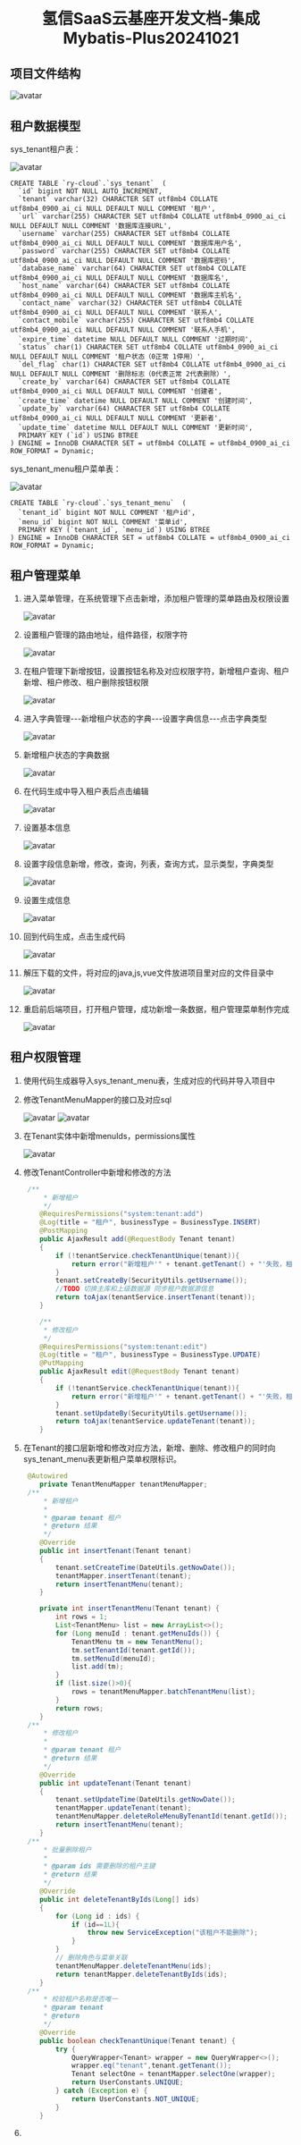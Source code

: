 <h1 align="center" style="margin: 30px 0 30px; font-weight: bold;">氢信SaaS云基座开发文档-集成Mybatis-Plus20241021</h1>

## 项目文件结构

<img src="..\pic\ProjectFileStructure.png" alt="avatar" />

## 租户数据模型

sys_tenant租户表：

<img src="..\pic\tenant1.png" alt="avatar" />

```mysql
CREATE TABLE `ry-cloud`.`sys_tenant`  (
  `id` bigint NOT NULL AUTO_INCREMENT,
  `tenant` varchar(32) CHARACTER SET utf8mb4 COLLATE utf8mb4_0900_ai_ci NULL DEFAULT NULL COMMENT '租户',
  `url` varchar(255) CHARACTER SET utf8mb4 COLLATE utf8mb4_0900_ai_ci NULL DEFAULT NULL COMMENT '数据库连接URL',
  `username` varchar(255) CHARACTER SET utf8mb4 COLLATE utf8mb4_0900_ai_ci NULL DEFAULT NULL COMMENT '数据库用户名',
  `password` varchar(255) CHARACTER SET utf8mb4 COLLATE utf8mb4_0900_ai_ci NULL DEFAULT NULL COMMENT '数据库密码',
  `database_name` varchar(64) CHARACTER SET utf8mb4 COLLATE utf8mb4_0900_ai_ci NULL DEFAULT NULL COMMENT '数据库名',
  `host_name` varchar(64) CHARACTER SET utf8mb4 COLLATE utf8mb4_0900_ai_ci NULL DEFAULT NULL COMMENT '数据库主机名',
  `contact_name` varchar(32) CHARACTER SET utf8mb4 COLLATE utf8mb4_0900_ai_ci NULL DEFAULT NULL COMMENT '联系人',
  `contact_mobile` varchar(255) CHARACTER SET utf8mb4 COLLATE utf8mb4_0900_ai_ci NULL DEFAULT NULL COMMENT '联系人手机',
  `expire_time` datetime NULL DEFAULT NULL COMMENT '过期时间',
  `status` char(1) CHARACTER SET utf8mb4 COLLATE utf8mb4_0900_ai_ci NULL DEFAULT NULL COMMENT '租户状态（0正常 1停用）',
  `del_flag` char(1) CHARACTER SET utf8mb4 COLLATE utf8mb4_0900_ai_ci NULL DEFAULT NULL COMMENT '删除标志（0代表正常 2代表删除）',
  `create_by` varchar(64) CHARACTER SET utf8mb4 COLLATE utf8mb4_0900_ai_ci NULL DEFAULT NULL COMMENT '创建者',
  `create_time` datetime NULL DEFAULT NULL COMMENT '创建时间',
  `update_by` varchar(64) CHARACTER SET utf8mb4 COLLATE utf8mb4_0900_ai_ci NULL DEFAULT NULL COMMENT '更新者',
  `update_time` datetime NULL DEFAULT NULL COMMENT '更新时间',
  PRIMARY KEY (`id`) USING BTREE
) ENGINE = InnoDB CHARACTER SET = utf8mb4 COLLATE = utf8mb4_0900_ai_ci ROW_FORMAT = Dynamic;
```

sys_tenant_menu租户菜单表：

<img src="..\pic\tenant2.png" alt="avatar" />

```mysql
CREATE TABLE `ry-cloud`.`sys_tenant_menu`  (
  `tenant_id` bigint NOT NULL COMMENT '租户id',
  `menu_id` bigint NOT NULL COMMENT '菜单id',
  PRIMARY KEY (`tenant_id`, `menu_id`) USING BTREE
) ENGINE = InnoDB CHARACTER SET = utf8mb4 COLLATE = utf8mb4_0900_ai_ci ROW_FORMAT = Dynamic;
```

## 租户管理菜单

1. 进入菜单管理，在系统管理下点击新增，添加租户管理的菜单路由及权限设置

   <img src="..\pic\tenant3.png" alt="avatar" />

2. 设置租户管理的路由地址，组件路径，权限字符

   <img src="..\pic\tenant4.png" alt="avatar" />

3. 在租户管理下新增按钮，设置按钮名称及对应权限字符，新增租户查询、租户新增、租户修改、租户删除按钮权限

   <img src="..\pic\tenant5.png" alt="avatar" />

4. 进入字典管理---新增租户状态的字典---设置字典信息---点击字典类型

   <img src="..\pic\tenant6.png" alt="avatar" />

5. 新增租户状态的字典数据

   <img src="..\pic\tenant7.png" alt="avatar" />

6. 在代码生成中导入租户表后点击编辑

   <img src="..\pic\tenant8.png" alt="avatar" />

7. 设置基本信息

   <img src="..\pic\tenant9.png" alt="avatar" />

8. 设置字段信息新增，修改，查询，列表，查询方式，显示类型，字典类型

   <img src="..\pic\tenant10.png" alt="avatar" />

9. 设置生成信息

   <img src="..\pic\tenant11.png" alt="avatar" />

10. 回到代码生成，点击生成代码

    <img src="..\pic\tenant12.png" alt="avatar" />

11. 解压下载的文件，将对应的java,js,vue文件放进项目里对应的文件目录中

    <img src="..\pic\tenant13.png" alt="avatar" />

12. 重启前后端项目，打开租户管理，成功新增一条数据，租户管理菜单制作完成

    <img src="..\pic\tenant14.png" alt="avatar" />

## 租户权限管理

1. 使用代码生成器导入sys_tenant_menu表，生成对应的代码并导入项目中

2. 修改TenantMenuMapper的接口及对应sql

   <img src="..\pic\tenant15.png" alt="avatar" />

   <img src="..\pic\tenant16.png" alt="avatar" />

3. 在Tenant实体中新增menuIds，permissions属性

   <img src="..\pic\tenant17.png" alt="avatar" />

4. 修改TenantController中新增和修改的方法

   ```java
   	/**
        * 新增租户
        */
       @RequiresPermissions("system:tenant:add")
       @Log(title = "租户", businessType = BusinessType.INSERT)
       @PostMapping
       public AjaxResult add(@RequestBody Tenant tenant)
       {
           if (!tenantService.checkTenantUnique(tenant)){
               return error("新增租户'" + tenant.getTenant() + "'失败，租户名称已存在");
           }
           tenant.setCreateBy(SecurityUtils.getUsername());
           //TODO 切换主库和上级数据源 同步租户数据源信息
           return toAjax(tenantService.insertTenant(tenant));
       }
   
       /**
        * 修改租户
        */
       @RequiresPermissions("system:tenant:edit")
       @Log(title = "租户", businessType = BusinessType.UPDATE)
       @PutMapping
       public AjaxResult edit(@RequestBody Tenant tenant)
       {
           if (!tenantService.checkTenantUnique(tenant)){
               return error("新增租户'" + tenant.getTenant() + "'失败，租户名称已存在");
           }
           tenant.setUpdateBy(SecurityUtils.getUsername());
           return toAjax(tenantService.updateTenant(tenant));
       }
   ```

5. 在Tenant的接口层新增和修改对应方法，新增、删除、修改租户的同时向sys_tenant_menu表更新租户菜单权限标识。

   ```java
   	@Autowired
       private TenantMenuMapper tenantMenuMapper;
   	/**
        * 新增租户
        * 
        * @param tenant 租户
        * @return 结果
        */
       @Override
       public int insertTenant(Tenant tenant)
       {
           tenant.setCreateTime(DateUtils.getNowDate());
           tenantMapper.insertTenant(tenant);
           return insertTenantMenu(tenant);
       }
   
       private int insertTenantMenu(Tenant tenant) {
           int rows = 1;
           List<TenantMenu> list = new ArrayList<>();
           for (Long menuId : tenant.getMenuIds()) {
               TenantMenu tm = new TenantMenu();
               tm.setTenantId(tenant.getId());
               tm.setMenuId(menuId);
               list.add(tm);
           }
           if (list.size()>0){
               rows = tenantMenuMapper.batchTenantMenu(list);
           }
           return rows;
       }
   	/**
        * 修改租户
        * 
        * @param tenant 租户
        * @return 结果
        */
       @Override
       public int updateTenant(Tenant tenant)
       {
           tenant.setUpdateTime(DateUtils.getNowDate());
           tenantMapper.updateTenant(tenant);
           tenantMenuMapper.deleteRoleMenuByTenantId(tenant.getId());
           return insertTenantMenu(tenant);
       }
   	/**
        * 批量删除租户
        * 
        * @param ids 需要删除的租户主键
        * @return 结果
        */
       @Override
       public int deleteTenantByIds(Long[] ids)
       {
           for (Long id : ids) {
               if (id==1L){
                   throw new ServiceException("该租户不能删除");
               }
           }
           // 删除角色与菜单关联
           tenantMenuMapper.deleteTenantMenu(ids);
           return tenantMapper.deleteTenantByIds(ids);
       }	
   	/**
        * 校验租户名称是否唯一
        * @param tenant
        * @return
        */
       @Override
       public boolean checkTenantUnique(Tenant tenant) {
           try {
               QueryWrapper<Tenant> wrapper = new QueryWrapper<>();
               wrapper.eq("tenant",tenant.getTenant());
               Tenant selectOne = tenantMapper.selectOne(wrapper);
               return UserConstants.UNIQUE;
           } catch (Exception e) {
               return UserConstants.NOT_UNIQUE;
           }
       }
   ```

6. 